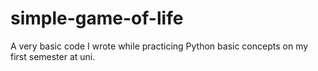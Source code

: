 # simple-game-of-life

A very basic code I wrote while practicing Python basic concepts on my first semester at uni.
